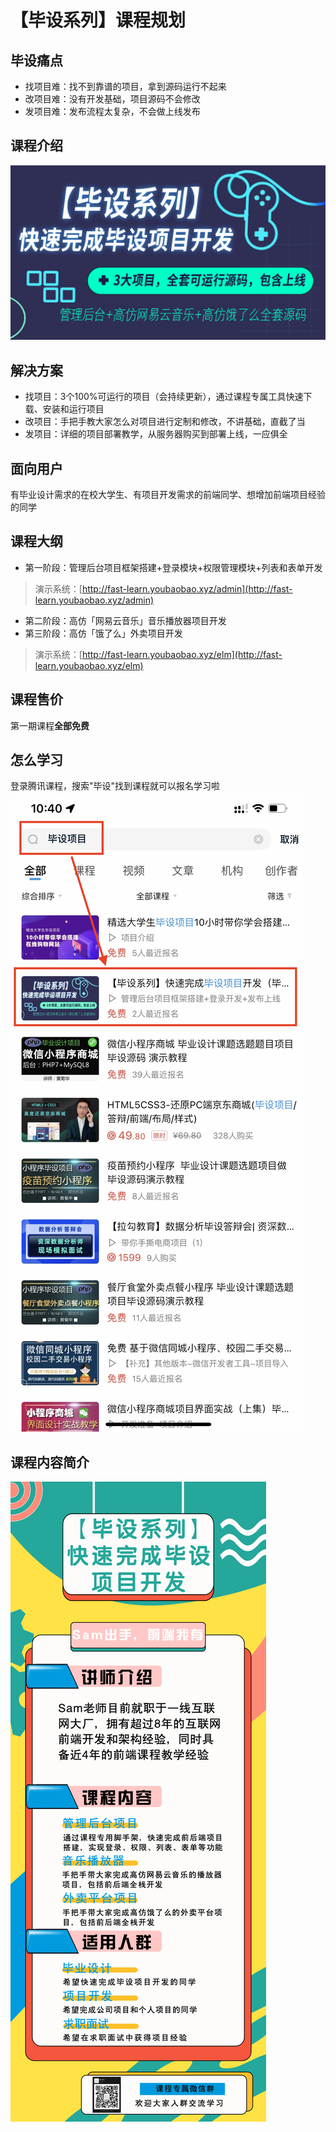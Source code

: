 # 【毕设系列】课程规划

## 毕设痛点

- 找项目难：找不到靠谱的项目，拿到源码运行不起来
- 改项目难：没有开发基础，项目源码不会修改
- 发项目难：发布流程太复杂，不会做上线发布

## 课程介绍

![cover](./cover.jpeg)

## 解决方案

- 找项目：3个100%可运行的项目（会持续更新），通过课程专属工具快速下载、安装和运行项目
- 改项目：手把手教大家怎么对项目进行定制和修改，不讲基础，直截了当
- 发项目：详细的项目部署教学，从服务器购买到部署上线，一应俱全

## 面向用户

有毕业设计需求的在校大学生、有项目开发需求的前端同学、想增加前端项目经验的同学

## 课程大纲

- 第一阶段：管理后台项目框架搭建+登录模块+权限管理模块+列表和表单开发
> 演示系统：[http://fast-learn.youbaobao.xyz/admin](http://fast-learn.youbaobao.xyz/admin)
- 第二阶段：高仿「网易云音乐」音乐播放器项目开发
- 第三阶段：高仿「饿了么」外卖项目开发
> 演示系统：[http://fast-learn.youbaobao.xyz/elm](http://fast-learn.youbaobao.xyz/elm)

## 课程售价

第一期课程**全部免费**

## 怎么学习

登录腾讯课程，搜索"毕设"找到课程就可以报名学习啦
![search](./search.jpg)

## 课程内容简介
![long](./long.jpeg)
